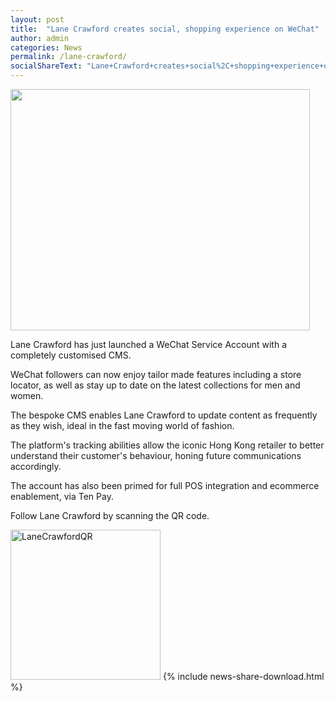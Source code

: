 ```yaml
---
layout: post
title:  "Lane Crawford creates social, shopping experience on WeChat"
author: admin
categories: News
permalink: /lane-crawford/
socialShareText: "Lane+Crawford+creates+social%2C+shopping+experience+on+WeChat"
---
```

<img alt="" src="{{ site.assetsurl }}2015/02/lanecrawford_thumbnail.png" width="479" height="386">

Lane Crawford has just launched a WeChat Service Account with a completely customised CMS.

WeChat followers can now enjoy tailor made features including a store locator, as well as stay up to date on the latest collections for men and women.

The bespoke CMS enables Lane Crawford to update content as frequently as they wish, ideal in the fast moving world of fashion.

The platform's tracking abilities allow the iconic Hong Kong retailer to better understand their customer's behaviour, honing future communications accordingly.

The account has also been primed for full POS integration and ecommerce enablement, via Ten Pay.

Follow Lane Crawford by scanning the QR code.

<img alt="LaneCrawfordQR" src="{{ site.assetsurl }}2015/02/LaneCrawfordQR.png" width="240" height="240">
<!--more-->
{% include news-share-download.html %}
